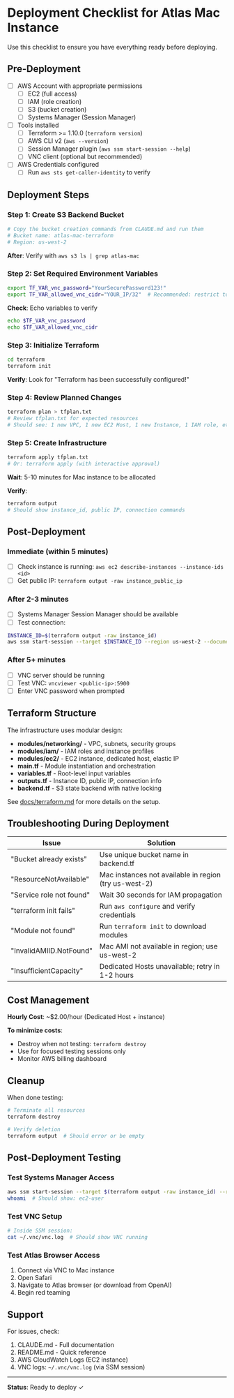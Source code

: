 # Deployment Checklist for Atlas Mac Instance

Use this checklist to ensure you have everything ready before deploying.

## Pre-Deployment

- [ ] AWS Account with appropriate permissions
  - [ ] EC2 (full access)
  - [ ] IAM (role creation)
  - [ ] S3 (bucket creation)
  - [ ] Systems Manager (Session Manager)

- [ ] Tools installed
  - [ ] Terraform >= 1.10.0 (`terraform version`)
  - [ ] AWS CLI v2 (`aws --version`)
  - [ ] Session Manager plugin (`aws ssm start-session --help`)
  - [ ] VNC client (optional but recommended)

- [ ] AWS Credentials configured
  - [ ] Run `aws sts get-caller-identity` to verify

## Deployment Steps

### Step 1: Create S3 Backend Bucket

```bash
# Copy the bucket creation commands from CLAUDE.md and run them
# Bucket name: atlas-mac-terraform
# Region: us-west-2
```

**After**: Verify with `aws s3 ls | grep atlas-mac`

### Step 2: Set Required Environment Variables

```bash
export TF_VAR_vnc_password="YourSecurePassword123!"
export TF_VAR_allowed_vnc_cidr="YOUR_IP/32"  # Recommended: restrict to your IP
```

**Check**: Echo variables to verify
```bash
echo $TF_VAR_vnc_password
echo $TF_VAR_allowed_vnc_cidr
```

### Step 3: Initialize Terraform

```bash
cd terraform
terraform init
```

**Verify**: Look for "Terraform has been successfully configured!"

### Step 4: Review Planned Changes

```bash
terraform plan > tfplan.txt
# Review tfplan.txt for expected resources
# Should see: 1 new VPC, 1 new EC2 Host, 1 new Instance, 1 IAM role, etc.
```

### Step 5: Create Infrastructure

```bash
terraform apply tfplan.txt
# Or: terraform apply (with interactive approval)
```

**Wait**: 5-10 minutes for Mac instance to be allocated

**Verify**:
```bash
terraform output
# Should show instance_id, public IP, connection commands
```

## Post-Deployment

### Immediate (within 5 minutes)

- [ ] Check instance is running: `aws ec2 describe-instances --instance-ids <id>`
- [ ] Get public IP: `terraform output -raw instance_public_ip`

### After 2-3 minutes

- [ ] Systems Manager Session Manager should be available
- [ ] Test connection:
```bash
INSTANCE_ID=$(terraform output -raw instance_id)
aws ssm start-session --target $INSTANCE_ID --region us-west-2 --document-name AWS-StartInteractiveCommand
```

### After 5+ minutes

- [ ] VNC server should be running
- [ ] Test VNC: `vncviewer <public-ip>:5900`
- [ ] Enter VNC password when prompted

## Terraform Structure

The infrastructure uses modular design:

- **modules/networking/** - VPC, subnets, security groups
- **modules/iam/** - IAM roles and instance profiles
- **modules/ec2/** - EC2 instance, dedicated host, elastic IP
- **main.tf** - Module instantiation and orchestration
- **variables.tf** - Root-level input variables
- **outputs.tf** - Instance ID, public IP, connection info
- **backend.tf** - S3 state backend with native locking

See [docs/terraform.md](../terraform.md) for more details on the setup.

## Troubleshooting During Deployment

| Issue | Solution |
|-------|----------|
| "Bucket already exists" | Use unique bucket name in backend.tf |
| "ResourceNotAvailable" | Mac instances not available in region (try us-west-2) |
| "Service role not found" | Wait 30 seconds for IAM propagation |
| "terraform init fails" | Run `aws configure` and verify credentials |
| "Module not found" | Run `terraform init` to download modules |
| "InvalidAMIID.NotFound" | Mac AMI not available in region; use us-west-2 |
| "InsufficientCapacity" | Dedicated Hosts unavailable; retry in 1-2 hours |

## Cost Management

**Hourly Cost**: ~$2.00/hour (Dedicated Host + instance)

**To minimize costs**:
- Destroy when not testing: `terraform destroy`
- Use for focused testing sessions only
- Monitor AWS billing dashboard

## Cleanup

When done testing:

```bash
# Terminate all resources
terraform destroy

# Verify deletion
terraform output  # Should error or be empty
```

## Post-Deployment Testing

### Test Systems Manager Access
```bash
aws ssm start-session --target $(terraform output -raw instance_id) --region us-west-2 --document-name AWS-StartInteractiveCommand
whoami  # Should show: ec2-user
```

### Test VNC Setup
```bash
# Inside SSM session:
cat ~/.vnc/vnc.log  # Should show VNC running
```

### Test Atlas Browser Access
1. Connect via VNC to Mac instance
2. Open Safari
3. Navigate to Atlas browser (or download from OpenAI)
4. Begin red teaming

## Support

For issues, check:
1. CLAUDE.md - Full documentation
2. README.md - Quick reference
3. AWS CloudWatch Logs (EC2 instance)
4. VNC logs: `~/.vnc/vnc.log` (via SSM session)

---

**Status**: Ready to deploy ✓